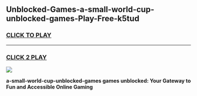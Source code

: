
## Unblocked-Games-a-small-world-cup-unblocked-games-Play-Free-k5tud
<h3>
<a href="https://premium76.site?title=a-small-world-cup-unblocked-games&ref=20M">CLICK TO PLAY</a></h3>
<hr>

<h3>
<a href="https://premium76.site?title=a-small-world-cup-unblocked-games&ref=20M">CLICK 2 PLAY</a>
  
</h3>

<a href="https://premium76.site?title=a-small-world-cup-unblocked-games&ref=19M"><img src="https://clearcache.store/games.png"></a>


**a-small-world-cup-unblocked-games games unblocked: Your Gateway to Fun and Accessible Online Gaming**
